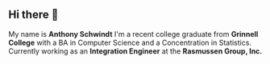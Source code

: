 ## Hi there 👋
My name is **Anthony Schwindt**
I'm a recent college graduate from **Grinnell College** with a BA in Computer Science and a Concentration in Statistics. Currently working as an **Integration Engineer** at the **Rasmussen Group, Inc.**
